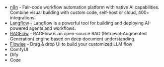 
- [n8n](https://github.com/n8n-io/n8n) - Fair-code workflow automation platform with native AI capabilities. Combine visual building with custom code, self-host or cloud, 400+ integrations.
- [Langflow](https://github.com/langflow-ai/langflow) - Langflow is a powerful tool for building and deploying AI-powered agents and workflows.
- [RAGFlow](https://github.com/infiniflow/ragflow) - RAGFlow is an open-source RAG (Retrieval-Augmented Generation) engine based on deep document understanding.
- [Flowise](https://github.com/FlowiseAI/Flowise) - Drag & drop UI to build your customized LLM flow
- ComfyUI
- Dify
- Coze